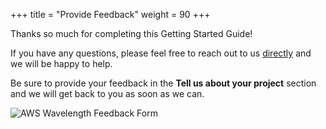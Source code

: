 +++
title = "Provide Feedback"
weight = 90
+++

Thanks so much for completing this Getting Started Guide!

If you have any questions, please feel free to reach out to us [directly](https://pages.awscloud.com/AWSWavelength-Contact-Us) and we will be happy to help.

Be sure to provide your feedback in the **Tell us about your project** section and we will get back to you as soon as we can.

![AWS Wavelength Feedback Form](./module_11/feedback.png)
